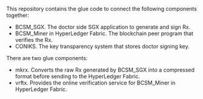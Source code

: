 This repository contains the glue code to connect the following components together:
- BCSM_SGX. The doctor side SGX application to generate and sign Rx.
- BCSM_Miner in HyperLedger Fabric. The blockchain peer program that verifies the Rx.
- CONIKS. The key transparency system that stores doctor signing key.

There are two glue components:
- mkrx. Converts the raw Rx generated by BCSM_SGX into a compressed format before sending to the HyperLedger Fabric.
- vrftx. Provides the online verification service for BCSM_Miner in HyperLedger Fabric.
